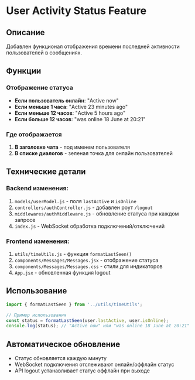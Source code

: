 # User Activity Status Feature

## Описание

Добавлен функционал отображения времени последней активности пользователей в сообщениях. 

## Функции

### Отображение статуса
- **Если пользователь онлайн**: "Active now"
- **Если меньше 1 часа**: "Active 23 minutes ago"
- **Если меньше 12 часов**: "Active 5 hours ago"
- **Если больше 12 часов**: "was online 18 June at 20:21"

### Где отображается
1. **В заголовке чата** - под именем пользователя
2. **В списке диалогов** - зеленая точка для онлайн пользователей

## Технические детали

### Backend изменения:
1. `models/userModel.js` - поля `lastActive` и `isOnline`
2. `controllers/authController.js` - добавлен роут `/logout`
3. `middlewares/authMiddleware.js` - обновление статуса при каждом запросе
4. `index.js` - WebSocket обработка подключений/отключений

### Frontend изменения:
1. `utils/timeUtils.js` - функция `formatLastSeen()`
2. `components/Messages/Messages.jsx` - отображение статуса
3. `components/Messages/Messages.css` - стили для индикаторов
4. `App.jsx` - обновленная функция logout

## Использование

```javascript
import { formatLastSeen } from '../utils/timeUtils';

// Пример использования
const status = formatLastSeen(user.lastActive, user.isOnline);
console.log(status); // "Active now" или "was online 18 June at 20:21"
```

## Автоматическое обновление

- Статус обновляется каждую минуту
- WebSocket подключения отслеживают онлайн/оффлайн статус
- API logout устанавливает статус оффлайн при выходе 